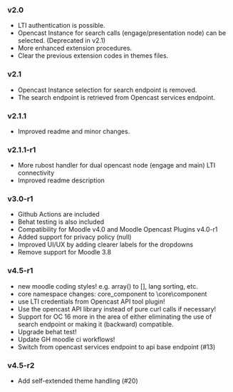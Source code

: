 ### v2.0
- LTI authentication is possible.
- Opencast Instance for search calls (engage/presentation node) can be selected. (Deprecated in v2.1)
- More enhanced extension procedures.
- Clear the previous extension codes in themes files.

### v2.1
- Opencast Instance selection for search endpoint is removed.
- The search endpoint is retrieved from Opencast services endpoint.

### v2.1.1
- Improved readme and minor changes.

### v2.1.1-r1
- More rubost handler for dual opencast node (engage and main) LTI connectivity
- Improved readme description

### v3.0-r1
- Github Actions are included
- Behat testing is also included
- Compatibility for Moodle v4.0 and Moodle Opencast Plugins v4.0-r1
- Added support for privacy policy (null)
- Improved UI/UX by adding clearer labels for the dropdowns
- Remove support for Moodle 3.8

### v4.5-r1
- new moodle coding styles! e.g. array() to [], lang sorting, etc.
- core namespace changes: core_component to \core\component
- use LTI credentials from Opencast API tool plugin!
- Use the opencast API library instead of pure curl calls if necessary!
- Support for OC 16 more in the area of either eliminating the use of search endpoint or making it (backward) compatible.
- Upgrade behat test!
- Update GH moodle ci workflows!
- Switch from opencast services endpoint to api base endpoint (#13)

### v4.5-r2
- Add self-extended theme handling (#20)
